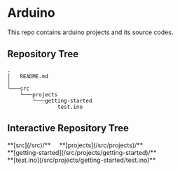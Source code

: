 # Arduino
This repo contains arduino projects and its source codes.
## Repository Tree
    .
    │   README.md
    │
    └───src
        └───projects
            └───getting-started
                    test.ino
## Interactive Repository Tree
<detatails>
    **[src](/src)/**  
    &nbsp;&nbsp;&nbsp;&nbsp;**[projects](/src/projects)/**  
    &nbsp;&nbsp;&nbsp;&nbsp;&nbsp;&nbsp;&nbsp;&nbsp;&nbsp;&nbsp;&nbsp;&nbsp;<summary>**[getting-started](/src/projects/getting-started)/** </summary>
                                                                            **[test.ino](/src/projects/getting-started/test.ino)**
                                                                            </details>  



